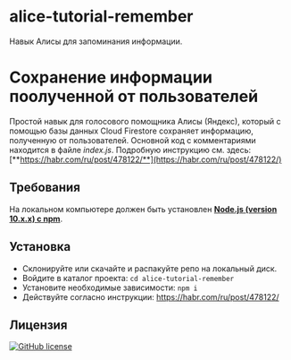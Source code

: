 # alice-tutorial-remember
Навык Алисы для запоминания информации.

# Сохранение информации поолученной от пользователей
Простой навык для голосового помощника Алисы (Яндекс), который с помощью базы данных Cloud Firestore сохраняет информацию, полученную от пользователей. Основной код с комментариями находится в файле *index.js*. Подробную инструкцию см. здесь: [**https://habr.com/ru/post/478122/**](https://habr.com/ru/post/478122/)

## Требования
На локальном компьютере должен быть установлен [**Node.js (version 10.x.x) с npm**](https://nodejs.org/en/). 

## Установка
* Склонируйте или скачайте и распакуйте репо на локальный диск.
* Войдите в каталог проекта: `cd alice-tutorial-remember`
* Установите необходимые зависимости: `npm i`
* Действуйте согласно инструкции: https://habr.com/ru/post/478122/

## Лицензия
[![GitHub license](https://img.shields.io/github/license/stmike/alice-tutorial-remember)](https://github.com/stmike/alice-tutorial-remember/blob/master/LICENSE)
 

